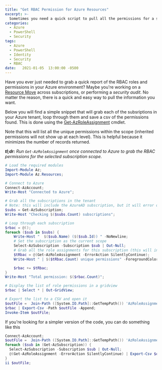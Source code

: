 ```yaml
---
title: "Get RBAC Permission for Azure Resources"
excerpt: >-
  Sometimes you need a quick script to pull all the permissions for a subscription, management group, resource group, or on a specific resource.
categories:
  - Azure
  - PowerShell
  - Security
tags:
  - Azure
  - PowerShell
  - Identity
  - Security
  - RBAC
date:   2021-01-05  13:00:00 -0500
---
```


Have you ever just needed to grab a quick report of the RBAC roles and permissions in your Azure environment? Maybe you're working on a [Resource Move](https://docs.microsoft.com/en-us/azure/azure-resource-manager/management/move-resource-group-and-subscription) across subscriptions, or performing a _security audit_. No matter the reason, there is a quick and easy way to pull the information you want. 

Below you will find a simple snippet that will grab each of the subsriptions in your Azure tenant, loop through them and save a csv of the permissions found. This is done using the [Get-AzRoleAssignment](https://docs.microsoft.com/en-us/powershell/module/az.Resources/Get-azRoleAssignment?view=azps-5.3.0) cmdlet. 

Note that this will list all the unique permissions within the scope (inherited permissions will not show up at each level). This is helpful because it minimizes the number of records returned.

_**tl;dr:** Run `Get-AzRoleAssignment` once connected to Azure to grab the RBAC permissions for the selected subscription scope._

```powershell
# Load the required modules
Import-Module Az;
Import-Module Az.Resources;

# Connect to Azure
Connect-AzAccount;
Write-Host "Connected to Azure";

# Grab all the subscriptions in the tenant
# Note: this will include the AzureAD subscription, but it will error out as it doesn't support listing the RBAC roles this way
$subs = Get-AzSubscription;
Write-Host "Checking $($subs.Count) subscriptions";

# Loop through each subscription
$rbac = @();
foreach ($sub in $subs) {
    Write-Host "  $($sub.Name) ($($sub.Id)) " -NoNewline;
    # Set the subscription as the current scope
    Select-AzSubscription -Subscription $sub | Out-Null;
    # Grab all the role assignments for this subscription (this will include any management groups as well)
    $tRbac = @(Get-AzRoleAssignment -ErrorAction SilentlyContinue);
    Write-Host " | $($tRbac.Count) unique permissions" -ForegroundColor Yellow;

    $rbac += $tRbac;
}
Write-Host "Total permission: $($rbac.Count)";

# Display the list of role permissions in a gridview
$rbac | Select * | Out-GridView;

# Export the list to a CSV and open it
$outFile =  Join-Path ([System.IO.Path]::GetTempPath()) 'AzRoleAssignments.csv';
$rbac | Export-Csv -Path $outFile -Append;
Invoke-Item $outFile;
```

If you're looking for a simpler version of the code, you can do something like this

```powershell
Connect-AzAccount;
$outFile =  Join-Path ([System.IO.Path]::GetTempPath()) 'AzRoleAssignments.csv';
foreach ($sub in (Get-AzSubscription)) {
  Select-AzSubscription -Subscription $sub | Out-Null;
  @(Get-AzRoleAssignment -ErrorAction SilentlyContinue) | Export-Csv $outFile -Append;
}
ii $outFile;
```